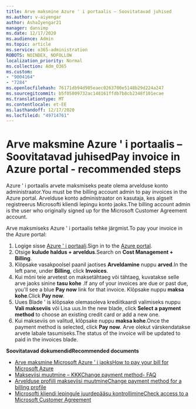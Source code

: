 ```yaml
---
title: Arve maksmine Azure ' i portaalis – Soovitatavad juhised
ms.author: v-aiyengar
author: AshaIyengar21
manager: dansimp
ms.date: 12/17/2020
ms.audience: Admin
ms.topic: article
ms.service: o365-administration
ROBOTS: NOINDEX, NOFOLLOW
localization_priority: Normal
ms.collection: Adm_O365
ms.custom:
- "9004164"
- "7284"
ms.openlocfilehash: 76171db94d905eaec0263700e5148b29d224a247
ms.sourcegitcommit: b5f05809732ac148161ffdb7b8cb2348f101ecae
ms.translationtype: MT
ms.contentlocale: et-EE
ms.lasthandoff: 12/17/2020
ms.locfileid: "49714761"
---
```

# <a name="pay-invoice-in-azure-portal---recommended-steps"></a><span data-ttu-id="d8069-102">Arve maksmine Azure ' i portaalis – Soovitatavad juhised</span><span class="sxs-lookup"><span data-stu-id="d8069-102">Pay invoice in Azure portal - recommended steps</span></span>

<span data-ttu-id="d8069-103">Azure ' i portaalis arvete maksmiseks peate olema arvelduse konto administraator.</span><span class="sxs-lookup"><span data-stu-id="d8069-103">You must be the billing account admin to pay invoices in the Azure portal.</span></span> <span data-ttu-id="d8069-104">Arvelduse konto administraator on kasutaja, kes algselt registreerus Microsofti kliendi lepingu konto jaoks.</span><span class="sxs-lookup"><span data-stu-id="d8069-104">The billing account admin is the user who originally signed up for the Microsoft Customer Agreement account.</span></span> 

<span data-ttu-id="d8069-105">Arve maksmiseks Azure ' i portaalis tehke järgmist.</span><span class="sxs-lookup"><span data-stu-id="d8069-105">To pay your invoice in the Azure portal:</span></span> 

1. <span data-ttu-id="d8069-106">Logige sisse [Azure ' i portaali](https://portal.azure.com/).</span><span class="sxs-lookup"><span data-stu-id="d8069-106">Sign in to the [Azure portal](https://portal.azure.com/).</span></span>
1. <span data-ttu-id="d8069-107">Otsige **kulude haldus + arveldus**.</span><span class="sxs-lookup"><span data-stu-id="d8069-107">Search on **Cost Management + Billing**.</span></span>
1. <span data-ttu-id="d8069-108">Klõpsake vasakpoolsel paanil jaotises **Arveldamine** nuppu **arved**.</span><span class="sxs-lookup"><span data-stu-id="d8069-108">In the left pane, under **Billing**, click **Invoices**.</span></span>
1. <span data-ttu-id="d8069-109">Kui mõni teie arvetest on maksetähtaeg või tähtaeg, kuvatakse selle arve jaoks sinine **tasu kohe** .</span><span class="sxs-lookup"><span data-stu-id="d8069-109">If any of your invoices are due or past due, you'll see a blue **Pay now** link for that invoice.</span></span> <span data-ttu-id="d8069-110">Klõpsake nuppu **maksa kohe**.</span><span class="sxs-lookup"><span data-stu-id="d8069-110">Click **Pay now**.</span></span>
1. <span data-ttu-id="d8069-111">Uues Blade ' is klõpsake olemasoleva krediitkaardi valimiseks nuppu **Vali makseviis** või Lisa uus.</span><span class="sxs-lookup"><span data-stu-id="d8069-111">In the new blade, click **Select a payment method** to choose an existing credit card or add a new one.</span></span>
1. <span data-ttu-id="d8069-112">Kui makseviis on valitud, klõpsake nuppu **maksa kohe**.</span><span class="sxs-lookup"><span data-stu-id="d8069-112">Once the payment method is selected, click **Pay now**.</span></span>
<span data-ttu-id="d8069-113">Arve olekut värskendatakse arvete labale tasumiseks.</span><span class="sxs-lookup"><span data-stu-id="d8069-113">The status of the invoice will be updated to paid in the invoices blade.</span></span>

<span data-ttu-id="d8069-114">**Soovitatavad dokumendid**</span><span class="sxs-lookup"><span data-stu-id="d8069-114">**Recommended documents**</span></span>

- [<span data-ttu-id="d8069-115">Arve maksmine Microsoft Azure ' i jaoks</span><span class="sxs-lookup"><span data-stu-id="d8069-115">How to pay your bill for Microsoft Azure</span></span>](https://docs.microsoft.com/azure/cost-management-billing/understand/pay-bill)
- [<span data-ttu-id="d8069-116">Makseviisi muutmine – KKK</span><span class="sxs-lookup"><span data-stu-id="d8069-116">Change payment method- FAQ</span></span>](https://docs.microsoft.com/azure/billing/billing-how-to-change-credit-card?WT.mc_id=Portal-Microsoft_Azure_Support#frequently-asked-questions)
- [<span data-ttu-id="d8069-117">Arvelduse profiili makseviisi muutmine</span><span class="sxs-lookup"><span data-stu-id="d8069-117">Change payment method for a billing profile</span></span>](https://docs.microsoft.com/azure/cost-management-billing/manage/change-credit-card?WT.mc_id=Portal-Microsoft_Azure_Support#manage-credit-cards-for-a-microsoft-customer-agreement)
- [<span data-ttu-id="d8069-118">Microsofti kliendi lepingule juurdepääsu kontrollimine</span><span class="sxs-lookup"><span data-stu-id="d8069-118">Check access to a Microsoft Customer Agreement</span></span>](https://docs.microsoft.com/azure/cost-management-billing/manage/change-credit-card?WT.mc_id=Portal-Microsoft_Azure_Support%22%20%5Cl%20%22manage-credit-cards-for-a-microsoft-customer-agreement%22%20%5Ct%20%22_blank#check-the-type-of-your-account)
